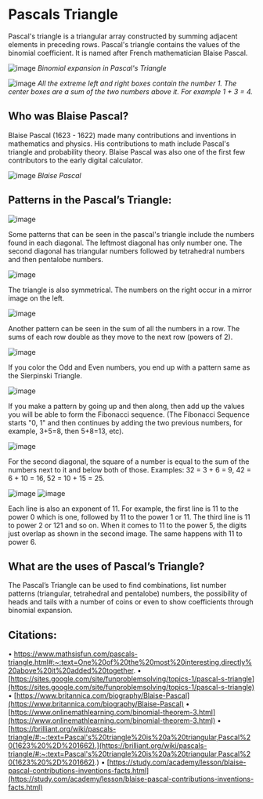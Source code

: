 # Pascals Triangle
Pascal's triangle is a triangular array constructed by summing adjacent elements in preceding rows. Pascal's triangle contains the values of the binomial coefficient. It is named after French mathematician Blaise Pascal.

![image](https://user-images.githubusercontent.com/66630745/84221436-dc1e4400-aaf2-11ea-8208-fbebc1355630.png)
*Binomial expansion in Pascal's Triangle*

![image](https://user-images.githubusercontent.com/66630745/84221468-ecceba00-aaf2-11ea-83da-59dfd9e25ae9.png)
*All the extreme left and right boxes contain the number 1. The center boxes are a sum of the two numbers above it. For example 1 + 3 = 4.*

## Who was Blaise Pascal? 
Blaise Pascal (1623 - 1622) made many contributions and inventions in mathematics and physics. His contributions to math include Pascal's triangle and probability theory. Blaise Pascal was also one of the first few contributors to the early digital calculator.

![image](https://user-images.githubusercontent.com/66630745/84221875-d5440100-aaf3-11ea-928e-da52a5a5f938.png)
*Blaise Pascal*

## Patterns in the Pascal’s Triangle:

![image](https://user-images.githubusercontent.com/66630745/84222027-32d84d80-aaf4-11ea-8f46-e90c3ec94b5c.png)

Some patterns that can be seen in the pascal's triangle include the numbers found in each diagonal. The leftmost diagonal has only number one. The second diagonal has triangular numbers followed by tetrahedral numbers and then pentalobe numbers. 

![image](https://user-images.githubusercontent.com/66630745/84222079-5a2f1a80-aaf4-11ea-9f64-41fe6f2c88ed.png)

The triangle is also symmetrical. The numbers on the right occur in a mirror image on the left.

![image](https://user-images.githubusercontent.com/66630745/84222127-78951600-aaf4-11ea-8fb1-d90b621290df.png)

Another pattern can be seen in the sum of all the numbers in a row. The sums of each row double as they move to the next row (powers of 2).

![image](https://user-images.githubusercontent.com/66630745/84222199-9ebab600-aaf4-11ea-879a-75aa9d494203.png)

If you color the Odd and Even numbers, you end up with a pattern same as the Sierpinski Triangle.

![image](https://user-images.githubusercontent.com/66630745/84222289-d32e7200-aaf4-11ea-9815-00f1d376ff3b.png)

If you make a pattern by going up and then along, then add up the values you will be able to form the Fibonacci sequence. (The Fibonacci Sequence starts "0, 1" and then continues by adding the two previous numbers, for example, 3+5=8, then 5+8=13, etc).

![image](https://user-images.githubusercontent.com/66630745/84222323-ed685000-aaf4-11ea-9924-760131250afd.png)

For the second diagonal, the square of a number is equal to the sum of the numbers next to it and below both of those. Examples: 32 = 3 + 6 = 9, 42 = 6 + 10 = 16, 52 = 10 + 15 = 25.

![image](https://user-images.githubusercontent.com/66630745/84222375-1557b380-aaf5-11ea-9e3d-b621654382b0.png)
![image](https://user-images.githubusercontent.com/66630745/84222416-2c96a100-aaf5-11ea-8a04-31f5c2ef2bd3.png)

Each line is also an exponent of 11. For example, the first line is 11 to the power 0 which is one, followed by 11 to the power 1 or 11. The third line is 11 to power 2 or 121 and so on. When it comes to 11 to the power 5, the digits just overlap as shown in the second image. The same happens with 11 to power 6.

## What are the uses of Pascal’s Triangle?

The Pascal’s Triangle can be used to find combinations, list number patterns (triangular, tetrahedral and pentalobe) numbers, the possibility of heads and tails with a number of coins or even to show coefficients through binomial expansion.

## Citations:

•  https://www.mathsisfun.com/pascals-triangle.html#:~:text=One%20of%20the%20most%20interesting,directly%20above%20it%20added%20together.
•  [https://sites.google.com/site/funproblemsolving/topics-1/pascal-s-triangle](https://sites.google.com/site/funproblemsolving/topics-1/pascal-s-triangle)
•  [https://www.britannica.com/biography/Blaise-Pascal](https://www.britannica.com/biography/Blaise-Pascal)
•  [https://www.onlinemathlearning.com/binomial-theorem-3.html](https://www.onlinemathlearning.com/binomial-theorem-3.html)
•  [https://brilliant.org/wiki/pascals-triangle/#:~:text=Pascal's%20triangle%20is%20a%20triangular,Pascal%20(1623%20%2D%201662).](https://brilliant.org/wiki/pascals-triangle/#:~:text=Pascal's%20triangle%20is%20a%20triangular,Pascal%20(1623%20%2D%201662).)
•  [https://study.com/academy/lesson/blaise-pascal-contributions-inventions-facts.html](https://study.com/academy/lesson/blaise-pascal-contributions-inventions-facts.html)

